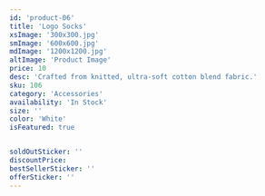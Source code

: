 ```yaml
---
id: 'product-06'
title: 'Logo Socks'
xsImage: '300x300.jpg'
smImage: '600x600.jpg'
mdImage: '1200x1200.jpg'
altImage: 'Product Image'
price: 10
desc: 'Crafted from knitted, ultra-soft cotton blend fabric.'
sku: 106
category: 'Accessories'
availability: 'In Stock'
size: ''
color: 'White'
isFeatured: true


soldOutSticker: ''
discountPrice: 
bestSellerSticker: ''
offerSticker: ''
---
```

